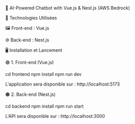 📘 AI-Powered Chatbot with Vue.js & Nest.js (AWS Bedrock)

🚀 Technologies Utilisées

🖼️ Front-end : Vue.js

⚙️ Back-end : Nest.js

🖥️ Installation et Lancement

🟢 1. Front-end (Vue.js)

cd frontend
npm install
npm run dev

L'application sera disponible sur : http://localhost:5173

🟠 2. Back-end (Nest.js)

cd backend
npm install
npm run start

L'API sera disponible sur : http://localhost:3000
